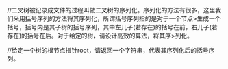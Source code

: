 //二叉树被记录成文件的过程叫做二叉树的序列化。序列化的方法有很多，这里我们采用括号序列的方法将其序列化，所谓括号序列指的是对于一个节点>生成一个括号，括号内是其子树的括号序列，其中左儿子(若存在)的括号在前，右儿子(若存在)的括号在后。对于给定的树，请设计高效的算法，将其序>列化。

//给定一个树的根节点指针root，请返回一个字符串，代表其序列化后的括号序列。
